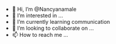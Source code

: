 - 👋 Hi, I’m @Nancyanamale
- 👀 I’m interested in ...
- 🌱 I’m currently learning communication
- 💞️ I’m looking to collaborate on ...
- 📫 How to reach me ...

<!---
Nancyanamale/Nancyanamale is a ✨ special ✨ repository because its `README.md` (this file) appears on your GitHub profile.
You can click the Preview link to take a look at your changes.
--->
